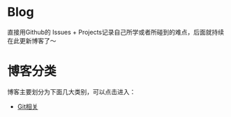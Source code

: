 # Blog
直接用Github的 Issues + Projects记录自己所学或者所碰到的难点，后面就持续在此更新博客了～
# 博客分类
博客主要划分为下面几大类别，可以点击进入：

- [Git相关](https://github.com/zhaoguohan123/Blog/projects/1)
